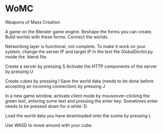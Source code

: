WoMC
====

Weapons of Mass Creation

A game on the Blender game engine. Reshape the forms you can create. Build worlds with these forms. Connect the worlds.

Networking layer is functional, not complete. To make it work on your system, change the server IP and target IP in the
text file GlobalDictIni.py inside the .blend file.

Create a server by pressing S
Activate the HTTP components of the server by pressing U

Create cubes by pressing I
Save the world data (needs to be done before accepting an incoming connection) by pressing J

In a new game window, activate client mode by mouseover-clicking the green text, entering some text and pressing
the enter key. Sometimes enter needs to be pressed down for a while :D

Load the world data you have downloaded onto the scene by pressing L

Use WASD to move around with your cube.
